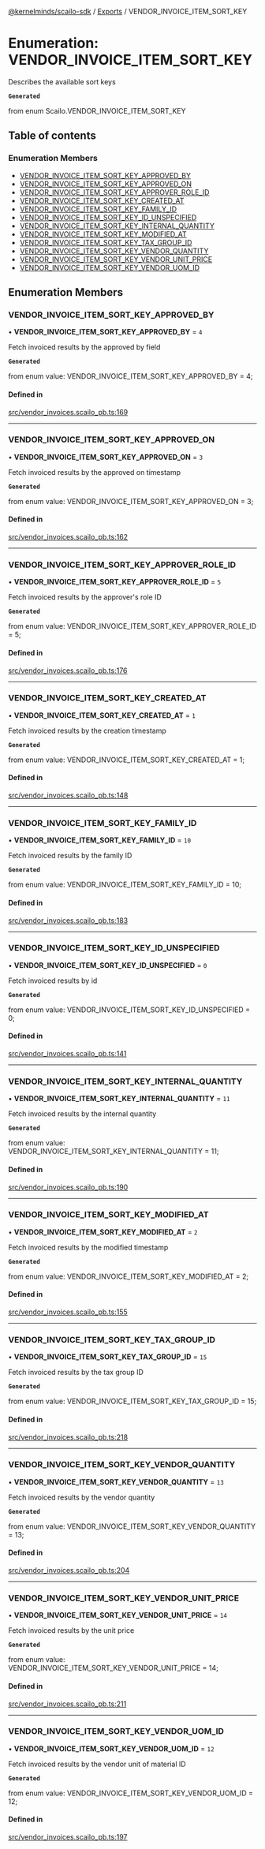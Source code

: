 [@kernelminds/scailo-sdk](../README.md) / [Exports](../modules.md) / VENDOR\_INVOICE\_ITEM\_SORT\_KEY

# Enumeration: VENDOR\_INVOICE\_ITEM\_SORT\_KEY

Describes the available sort keys

**`Generated`**

from enum Scailo.VENDOR_INVOICE_ITEM_SORT_KEY

## Table of contents

### Enumeration Members

- [VENDOR\_INVOICE\_ITEM\_SORT\_KEY\_APPROVED\_BY](VENDOR_INVOICE_ITEM_SORT_KEY.md#vendor_invoice_item_sort_key_approved_by)
- [VENDOR\_INVOICE\_ITEM\_SORT\_KEY\_APPROVED\_ON](VENDOR_INVOICE_ITEM_SORT_KEY.md#vendor_invoice_item_sort_key_approved_on)
- [VENDOR\_INVOICE\_ITEM\_SORT\_KEY\_APPROVER\_ROLE\_ID](VENDOR_INVOICE_ITEM_SORT_KEY.md#vendor_invoice_item_sort_key_approver_role_id)
- [VENDOR\_INVOICE\_ITEM\_SORT\_KEY\_CREATED\_AT](VENDOR_INVOICE_ITEM_SORT_KEY.md#vendor_invoice_item_sort_key_created_at)
- [VENDOR\_INVOICE\_ITEM\_SORT\_KEY\_FAMILY\_ID](VENDOR_INVOICE_ITEM_SORT_KEY.md#vendor_invoice_item_sort_key_family_id)
- [VENDOR\_INVOICE\_ITEM\_SORT\_KEY\_ID\_UNSPECIFIED](VENDOR_INVOICE_ITEM_SORT_KEY.md#vendor_invoice_item_sort_key_id_unspecified)
- [VENDOR\_INVOICE\_ITEM\_SORT\_KEY\_INTERNAL\_QUANTITY](VENDOR_INVOICE_ITEM_SORT_KEY.md#vendor_invoice_item_sort_key_internal_quantity)
- [VENDOR\_INVOICE\_ITEM\_SORT\_KEY\_MODIFIED\_AT](VENDOR_INVOICE_ITEM_SORT_KEY.md#vendor_invoice_item_sort_key_modified_at)
- [VENDOR\_INVOICE\_ITEM\_SORT\_KEY\_TAX\_GROUP\_ID](VENDOR_INVOICE_ITEM_SORT_KEY.md#vendor_invoice_item_sort_key_tax_group_id)
- [VENDOR\_INVOICE\_ITEM\_SORT\_KEY\_VENDOR\_QUANTITY](VENDOR_INVOICE_ITEM_SORT_KEY.md#vendor_invoice_item_sort_key_vendor_quantity)
- [VENDOR\_INVOICE\_ITEM\_SORT\_KEY\_VENDOR\_UNIT\_PRICE](VENDOR_INVOICE_ITEM_SORT_KEY.md#vendor_invoice_item_sort_key_vendor_unit_price)
- [VENDOR\_INVOICE\_ITEM\_SORT\_KEY\_VENDOR\_UOM\_ID](VENDOR_INVOICE_ITEM_SORT_KEY.md#vendor_invoice_item_sort_key_vendor_uom_id)

## Enumeration Members

### VENDOR\_INVOICE\_ITEM\_SORT\_KEY\_APPROVED\_BY

• **VENDOR\_INVOICE\_ITEM\_SORT\_KEY\_APPROVED\_BY** = ``4``

Fetch invoiced results by the approved by field

**`Generated`**

from enum value: VENDOR_INVOICE_ITEM_SORT_KEY_APPROVED_BY = 4;

#### Defined in

[src/vendor_invoices.scailo_pb.ts:169](https://github.com/scailo/ts-sdk/blob/c10a36b57201dfa5903d4b53efa1e62aa6208936/src/vendor_invoices.scailo_pb.ts#L169)

___

### VENDOR\_INVOICE\_ITEM\_SORT\_KEY\_APPROVED\_ON

• **VENDOR\_INVOICE\_ITEM\_SORT\_KEY\_APPROVED\_ON** = ``3``

Fetch invoiced results by the approved on timestamp

**`Generated`**

from enum value: VENDOR_INVOICE_ITEM_SORT_KEY_APPROVED_ON = 3;

#### Defined in

[src/vendor_invoices.scailo_pb.ts:162](https://github.com/scailo/ts-sdk/blob/c10a36b57201dfa5903d4b53efa1e62aa6208936/src/vendor_invoices.scailo_pb.ts#L162)

___

### VENDOR\_INVOICE\_ITEM\_SORT\_KEY\_APPROVER\_ROLE\_ID

• **VENDOR\_INVOICE\_ITEM\_SORT\_KEY\_APPROVER\_ROLE\_ID** = ``5``

Fetch invoiced results by the approver's role ID

**`Generated`**

from enum value: VENDOR_INVOICE_ITEM_SORT_KEY_APPROVER_ROLE_ID = 5;

#### Defined in

[src/vendor_invoices.scailo_pb.ts:176](https://github.com/scailo/ts-sdk/blob/c10a36b57201dfa5903d4b53efa1e62aa6208936/src/vendor_invoices.scailo_pb.ts#L176)

___

### VENDOR\_INVOICE\_ITEM\_SORT\_KEY\_CREATED\_AT

• **VENDOR\_INVOICE\_ITEM\_SORT\_KEY\_CREATED\_AT** = ``1``

Fetch invoiced results by the creation timestamp

**`Generated`**

from enum value: VENDOR_INVOICE_ITEM_SORT_KEY_CREATED_AT = 1;

#### Defined in

[src/vendor_invoices.scailo_pb.ts:148](https://github.com/scailo/ts-sdk/blob/c10a36b57201dfa5903d4b53efa1e62aa6208936/src/vendor_invoices.scailo_pb.ts#L148)

___

### VENDOR\_INVOICE\_ITEM\_SORT\_KEY\_FAMILY\_ID

• **VENDOR\_INVOICE\_ITEM\_SORT\_KEY\_FAMILY\_ID** = ``10``

Fetch invoiced results by the family ID

**`Generated`**

from enum value: VENDOR_INVOICE_ITEM_SORT_KEY_FAMILY_ID = 10;

#### Defined in

[src/vendor_invoices.scailo_pb.ts:183](https://github.com/scailo/ts-sdk/blob/c10a36b57201dfa5903d4b53efa1e62aa6208936/src/vendor_invoices.scailo_pb.ts#L183)

___

### VENDOR\_INVOICE\_ITEM\_SORT\_KEY\_ID\_UNSPECIFIED

• **VENDOR\_INVOICE\_ITEM\_SORT\_KEY\_ID\_UNSPECIFIED** = ``0``

Fetch invoiced results by id

**`Generated`**

from enum value: VENDOR_INVOICE_ITEM_SORT_KEY_ID_UNSPECIFIED = 0;

#### Defined in

[src/vendor_invoices.scailo_pb.ts:141](https://github.com/scailo/ts-sdk/blob/c10a36b57201dfa5903d4b53efa1e62aa6208936/src/vendor_invoices.scailo_pb.ts#L141)

___

### VENDOR\_INVOICE\_ITEM\_SORT\_KEY\_INTERNAL\_QUANTITY

• **VENDOR\_INVOICE\_ITEM\_SORT\_KEY\_INTERNAL\_QUANTITY** = ``11``

Fetch invoiced results by the internal quantity

**`Generated`**

from enum value: VENDOR_INVOICE_ITEM_SORT_KEY_INTERNAL_QUANTITY = 11;

#### Defined in

[src/vendor_invoices.scailo_pb.ts:190](https://github.com/scailo/ts-sdk/blob/c10a36b57201dfa5903d4b53efa1e62aa6208936/src/vendor_invoices.scailo_pb.ts#L190)

___

### VENDOR\_INVOICE\_ITEM\_SORT\_KEY\_MODIFIED\_AT

• **VENDOR\_INVOICE\_ITEM\_SORT\_KEY\_MODIFIED\_AT** = ``2``

Fetch invoiced results by the modified timestamp

**`Generated`**

from enum value: VENDOR_INVOICE_ITEM_SORT_KEY_MODIFIED_AT = 2;

#### Defined in

[src/vendor_invoices.scailo_pb.ts:155](https://github.com/scailo/ts-sdk/blob/c10a36b57201dfa5903d4b53efa1e62aa6208936/src/vendor_invoices.scailo_pb.ts#L155)

___

### VENDOR\_INVOICE\_ITEM\_SORT\_KEY\_TAX\_GROUP\_ID

• **VENDOR\_INVOICE\_ITEM\_SORT\_KEY\_TAX\_GROUP\_ID** = ``15``

Fetch invoiced results by the tax group ID

**`Generated`**

from enum value: VENDOR_INVOICE_ITEM_SORT_KEY_TAX_GROUP_ID = 15;

#### Defined in

[src/vendor_invoices.scailo_pb.ts:218](https://github.com/scailo/ts-sdk/blob/c10a36b57201dfa5903d4b53efa1e62aa6208936/src/vendor_invoices.scailo_pb.ts#L218)

___

### VENDOR\_INVOICE\_ITEM\_SORT\_KEY\_VENDOR\_QUANTITY

• **VENDOR\_INVOICE\_ITEM\_SORT\_KEY\_VENDOR\_QUANTITY** = ``13``

Fetch invoiced results by the vendor quantity

**`Generated`**

from enum value: VENDOR_INVOICE_ITEM_SORT_KEY_VENDOR_QUANTITY = 13;

#### Defined in

[src/vendor_invoices.scailo_pb.ts:204](https://github.com/scailo/ts-sdk/blob/c10a36b57201dfa5903d4b53efa1e62aa6208936/src/vendor_invoices.scailo_pb.ts#L204)

___

### VENDOR\_INVOICE\_ITEM\_SORT\_KEY\_VENDOR\_UNIT\_PRICE

• **VENDOR\_INVOICE\_ITEM\_SORT\_KEY\_VENDOR\_UNIT\_PRICE** = ``14``

Fetch invoiced results by the unit price

**`Generated`**

from enum value: VENDOR_INVOICE_ITEM_SORT_KEY_VENDOR_UNIT_PRICE = 14;

#### Defined in

[src/vendor_invoices.scailo_pb.ts:211](https://github.com/scailo/ts-sdk/blob/c10a36b57201dfa5903d4b53efa1e62aa6208936/src/vendor_invoices.scailo_pb.ts#L211)

___

### VENDOR\_INVOICE\_ITEM\_SORT\_KEY\_VENDOR\_UOM\_ID

• **VENDOR\_INVOICE\_ITEM\_SORT\_KEY\_VENDOR\_UOM\_ID** = ``12``

Fetch invoiced results by the vendor unit of material ID

**`Generated`**

from enum value: VENDOR_INVOICE_ITEM_SORT_KEY_VENDOR_UOM_ID = 12;

#### Defined in

[src/vendor_invoices.scailo_pb.ts:197](https://github.com/scailo/ts-sdk/blob/c10a36b57201dfa5903d4b53efa1e62aa6208936/src/vendor_invoices.scailo_pb.ts#L197)
